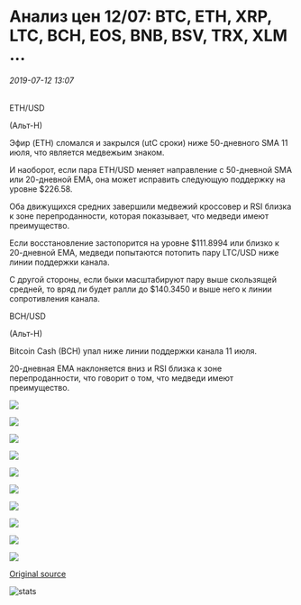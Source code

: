 # Анализ цен 12/07: BTC, ETH, XRP, LTC, BCH, EOS, BNB, BSV, TRX, XLM ...

###### 2019-07-12 13:07

ETH/USD

(Альт-Н)

Эфир (ETH) сломался и закрылся (utC сроки) ниже 50-дневного SMA 11 июля, что является медвежьим знаком.

И наоборот, если пара ETH/USD меняет направление с 50-дневной SMA или 20-дневной EMA, она может исправить следующую поддержку на уровне $226.58.

Оба движущихся средних завершили медвежий кроссовер и RSI близка к зоне перепроданности, которая показывает, что медведи имеют преимущество.

Если восстановление застопорится на уровне $111.8994 или близко к 20-дневной EMA, медведи попытаются потопить пару LTC/USD ниже линии поддержки канала.

С другой стороны, если быки масштабируют пару выше скользящей средней, то вряд ли будет ралли до $140.3450 и выше него к линии сопротивления канала.

BCH/USD

(Альт-Н)

Bitcoin Cash (BCH) упал ниже линии поддержки канала 11 июля.

20-дневная EMA наклоняется вниз и RSI близка к зоне перепроданности, что говорит о том, что медведи имеют преимущество.

![](https://s3.cointelegraph.com/storage/uploads/view/7a4a8043289e376b429dc38045767402.png)

![](https://s3.cointelegraph.com/storage/uploads/view/168e3363fd4688ffc19fca58a1ac4e04.png)

![](https://s3.cointelegraph.com/storage/uploads/view/f9d8a42a85bd10e64733f6c31742528f.png)

![](https://s3.cointelegraph.com/storage/uploads/view/1a7d7bdafb6e4ce6c3c96e8f8df57057.png)

![](https://s3.cointelegraph.com/storage/uploads/view/3888cd65c58da7e12dac736a96713a41.png)

![](https://s3.cointelegraph.com/storage/uploads/view/4e0b4c917df6113db10794e996c03bae.png)

![](https://s3.cointelegraph.com/storage/uploads/view/2198f072918e2b9b33a84ecb660ed219.png)

![](https://s3.cointelegraph.com/storage/uploads/view/df2a3eb975a44dadfeefae6f687f330f.png)

![](https://s3.cointelegraph.com/storage/uploads/view/7d974e38976bfbec7fbdb9bf6160b05d.png)

![](https://s3.cointelegraph.com/storage/uploads/view/0d416a42e18f733b7be54e21f4aa13b8.png)

[Original source](https://cointelegraph.com/news/price-analysis-12-07-btc-eth-xrp-ltc-bch-eos-bnb-bsv-trx-xlm)

![stats](https://c.statcounter.com/11760860/0/a89fa40b/1/ "stats")